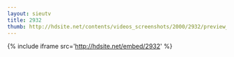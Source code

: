 ```yaml
---
layout: sieutv
title: 2932
thumb: http://hdsite.net/contents/videos_screenshots/2000/2932/preview_360p.mp4.jpg
---
```

{% include iframe src='http://hdsite.net/embed/2932' %}
 
